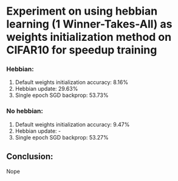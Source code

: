 # Experiment on using hebbian learning (1 Winner-Takes-All) as weights initialization method on CIFAR10 for speedup training

### Hebbian:
1. Default weights initialization accuracy: 8.16%
2. Hebbian update: 29.63%
3. Single epoch SGD backprop: 53.73%

### No hebbian:
1. Default weights initialization accuracy: 9.47%
2. Hebbian update: -
3. Single epoch SGD backprop: 53.27%

## Conclusion:
Nope